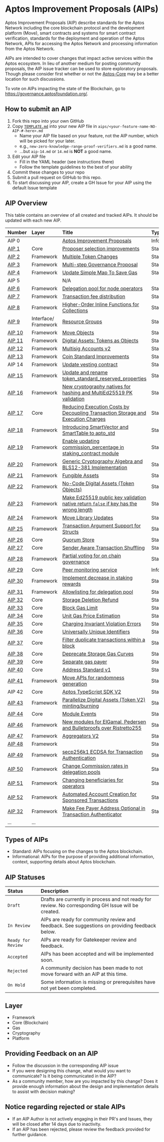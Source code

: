 # Aptos Improvement Proposals (AIPs)

Aptos Improvement Proposals (AIP) describe standards for the Aptos Network including the core blockchain protocol and the development platform (Move), smart contracts and systems for smart contract verification, standards for the deployment and operation of the Aptos Network, APIs for accessing the Aptos Network and processing information from the Aptos Network.

AIPs are intended to cover changes that impact active services within the Aptos ecosystem. In lieu of another medium for posting community proposals, the AIP issue tracker can be used to store exploratory proposals. Though please consider first whether or not the [Aptos-Core](https://github.com/aptos-labs/aptos-core/issues) may be a better location for such discussions.

To vote on AIPs impacting the state of the Blockchain, go to https://governance.aptosfoundation.org/.

## How to submit an AIP

 1. Fork this repo into your own GitHub
 2. Copy [`TEMPLATE.md`](TEMPLATE.md) into your new AIP file in `aips/<your-feature-name-NO-AIP-#-here>.md`
    + Name your AIP file based on your feature, not the AIP number, which will be picked for your later.
    + e.g., `new-zero-knowledge-range-proof-verifiers.md` is a good name.
    - ...but `aip-14.md` or `14.md` is **NOT** a good name.
 3. Edit your AIP file
    - Fill in the YAML header (see instructions there)
    - Follow the template guidelines to the best of your ability
 4. Commit these changes to your repo
 5. Submit a pull request on GitHub to this repo.
 6. To start discussing your AIP, create a GH Issue for your AIP using the default Issue template

## AIP Overview

This table contains an overview of all created and tracked AIPs. It should be updated with each new AIP.

| Number | Layer | Title  | Type | Status|
|:---|:---|:---|:---|:---|
| AIP 0 | | [Aptos Improvement Proposals](https://github.com/aptos-foundation/AIPs/blob/main/aips/aip-0.md) | Informational | Accepted |
| [AIP 1](https://github.com/aptos-foundation/AIPs/issues/9) | Core | [Proposer selection improvements](https://github.com/aptos-foundation/AIPs/blob/main/aips/aip-1.md) | Standard | Accepted |
| [AIP 2](https://github.com/aptos-foundation/AIPs/issues/2) | Framework | [Multiple Token Changes](https://github.com/aptos-foundation/AIPs/blob/main/aips/aip-2.md) | Standard | Accepted |
| [AIP 3](https://github.com/aptos-foundation/AIPs/issues/3) | Framework | [Multi-step Governance Proposal](https://github.com/aptos-foundation/AIPs/blob/main/aips/aip-3.md) | Standard | Accepted |
| [AIP 4](https://github.com/aptos-foundation/AIPs/issues/15) | Framework | [Update Simple Map To Save Gas](https://github.com/aptos-foundation/AIPs/blob/main/aips/aip-4.md) | Standard | Accepted |
| AIP 5 | | N/A | | |
| [AIP 6](https://github.com/aptos-foundation/AIPs/issues/20) | Framework| [Delegation pool for node operators](https://github.com/aptos-foundation/AIPs/blob/main/aips/aip-6.md) | Standard | Accepted |
| [AIP 7](https://github.com/aptos-foundation/AIPs/issues/23) | Framework | [Transaction fee distribution](https://github.com/aptos-foundation/AIPs/blob/main/aips/aip-7.md) | Standard | Draft |
| [AIP 8](https://github.com/aptos-foundation/AIPs/issues/33) | Framework | [Higher-Order Inline Functions for Collections](https://github.com/aptos-foundation/AIPs/blob/main/aips/aip-8.md) | Standard | Accepted |
| [AIP 9](https://github.com/aptos-foundation/AIPs/issues/26) | Interface/ Framework | [Resource Groups](https://github.com/aptos-foundation/AIPs/blob/main/aips/aip-9.md) | Standard | Accepted|
| [AIP 10](https://github.com/aptos-foundation/AIPs/issues/27) | Framework | [Move Objects](https://github.com/aptos-foundation/AIPs/blob/main/aips/aip-10.md) | Standard | Accepted |
| [AIP 11](https://github.com/aptos-foundation/AIPs/issues/31) | Framework | [Digital Assets: Tokens as Objects](https://github.com/aptos-foundation/AIPs/blob/main/aips/aip-11.md) | Standard | Accepted |
|[AIP 12](https://github.com/aptos-foundation/AIPs/issues/50) | Framework | [Multisig Accounts v2](https://github.com/aptos-foundation/AIPs/blob/main/aips/aip-12.md) | Standard | Accepted |
| [AIP 13](https://github.com/aptos-foundation/AIPs/issues/24) | Framework | [Coin Standard Improvements](https://github.com/aptos-foundation/AIPs/blob/main/aips/aip-13.md) | Standard | Accepted |
| AIP 14 | Framework | [Update vesting contract](https://github.com/aptos-foundation/AIPs/blob/main/aips/aip-14.md) | Standard | Accepted |
| [AIP 15](https://github.com/aptos-foundation/AIPs/issues/28) | Framework | [Update and rename token_standard_reserved_properties](https://github.com/aptos-foundation/AIPs/blob/main/aips/aip-15.md) | Standard | Accepted |
| [AIP 16](https://github.com/aptos-foundation/AIPs/issues/57) | Framework | [New cryptography natives for hashing and MultiEd25519 PK validation](https://github.com/aptos-foundation/AIPs/blob/main/aips/aip-16.md) | Standard | Accepted |
| [AIP 17](https://github.com/aptos-foundation/AIPs/issues/79) | Core | [Reducing Execution Costs by Decoupling Transaction Storage and Execution Charges](https://github.com/aptos-foundation/AIPs/blob/main/aips/aip-17.md) | Standard | Accepted |
| [AIP 18](https://github.com/aptos-foundation/AIPs/issues/82) | Framework | [Introducing SmartVector and SmartTable to apto_std](https://github.com/aptos-foundation/AIPs/blob/main/aips/aip-18.md) | Standard | Accepted |
| [AIP 19](https://github.com/aptos-foundation/AIPs/issues/85) | Framework | [Enable updating commission_percentage in staking_contract module](https://github.com/aptos-foundation/AIPs/blob/main/aips/aip-19.md) | Standard | Accepted |
| [AIP 20](https://github.com/aptos-foundation/AIPs/issues/94) | Framework | [Generic Cryptography Algebra and BLS12-381 Implementation](https://github.com/aptos-foundation/AIPs/blob/main/aips/aip-20.md) | Standard | Accepted |
| [AIP 21](https://github.com/aptos-foundation/AIPs/issues/95) | Framework | [Fungible Assets](https://github.com/aptos-foundation/AIPs/blob/main/aips/aip-21.md) | Standard | Accepted |
| [AIP 22](https://github.com/aptos-foundation/AIPs/issues/101) | Framework | [No-Code Digital Assets (Token Objects)](https://github.com/aptos-foundation/AIPs/blob/main/aips/aip-22.md) | Standard | Accepted |
| [AIP 23](https://github.com/aptos-foundation/AIPs/issues/102) | Framework | [Make Ed25519 public key validation native return `false` if key has the wrong length](https://github.com/aptos-foundation/AIPs/blob/main/aips/aip-23.md) | Standard | Accepted |
| [AIP 24](https://github.com/aptos-foundation/AIPs/issues/103) | Framework | [Move Library Updates](https://github.com/aptos-foundation/AIPs/blob/main/aips/aip-24.md) | Standard | Accepted |
| [AIP 25](https://github.com/aptos-foundation/AIPs/issues/104) | Framework | [Transaction Argument Support for Structs](https://github.com/aptos-foundation/AIPs/blob/main/aips/aip-25.md) | Standard | Accepted |
| [AIP 26](https://github.com/aptos-foundation/AIPs/issues/108) | Core | [Quorum Store](https://github.com/aptos-foundation/AIPs/blob/main/aips/aip-26.md) | Standard | Accepted |
| [AIP 27](https://github.com/aptos-foundation/AIPs/issues/109) | Core | [Sender Aware Transaction Shuffling](https://github.com/aptos-foundation/AIPs/blob/main/aips/aip-27.md) | Standard | Accepted |
| [AIP 28](https://github.com/aptos-foundation/AIPs/issues/1170) | Framework | [Partial voting for on chain governance](https://github.com/aptos-foundation/AIPs/blob/main/aips/aip-28.md) | Standard | Accepted |
| [AIP 29](https://github.com/aptos-foundation/AIPs/issues/118) | Core | [Peer monitoring service](https://github.com/aptos-foundation/AIPs/blob/main/aips/aip-29.md) | Informational | Accepted |
| [AIP 30](https://github.com/aptos-foundation/AIPs/issues/119) | Framework | [Implement decrease in staking rewards](https://github.com/aptos-foundation/AIPs/blob/main/aips/aip-30.md) | Standard | Accepted |
| [AIP 31](https://github.com/aptos-foundation/AIPs/issues/121) | Framework | [Allowlisting for delegation pool](https://github.com/aptos-foundation/AIPs/blob/main/aips/aip-31.md) | Standard | On Hold |
| [AIP 32](https://github.com/aptos-foundation/AIPs/issues/127) | Core | [Storage Deletion Refund](https://github.com/aptos-foundation/AIPs/blob/main/aips/aip-32.md) | Standard | On Hold |
| [AIP 33](https://github.com/aptos-foundation/AIPs/issues/132) | Core | [Block Gas Limit](https://github.com/aptos-foundation/AIPs/blob/main/aips/aip-33.md) | Standard | Draft |
| [AIP 34](https://github.com/aptos-foundation/AIPs/issues/134)| Core | [Unit Gas Price Estimation](https://github.com/aptos-foundation/AIPs/blob/main/aips/aip-34.md) | Standard | Draft |
| [AIP 35](https://github.com/aptos-foundation/AIPs/issues/144)| Core | [Charging Invariant Violation Errors](https://github.com/aptos-foundation/AIPs/blob/main/aips/aip-35.md) | Standard | Accepted |
| [AIP 36](https://github.com/aptos-foundation/AIPs/issues/154)| Core | [Universally Unique Identifiers](https://github.com/aptos-foundation/AIPs/blob/main/aips/aip-36.md) | Standard | Draft |
| [AIP 37](https://github.com/aptos-foundation/AIPs/issues/160)| Core | [Filter duplicate transactions within a block](https://github.com/aptos-foundation/AIPs/blob/main/aips/aip-37.md) | Standard | Accepted |
| [AIP 38](https://github.com/aptos-foundation/AIPs/issues/163)| Core | [Deprecate Storage Gas Curves](https://github.com/aptos-foundation/AIPs/blob/main/aips/aip-38.md) | Standard | Draft |
| [AIP 39](https://github.com/aptos-foundation/AIPs/issues/173)| Core | [Separate gas payer](https://github.com/aptos-foundation/AIPs/blob/main/aips/aip-39.md) | Standard | Draft |
| [AIP 40](https://github.com/aptos-foundation/AIPs/issues/178)| Core | [Address Standard v1](https://github.com/aptos-foundation/AIPs/blob/main/aips/aip-40.md) | Standard | Draft |
| [AIP 41](https://github.com/aptos-foundation/AIPs/issues/185)| Framework | [Move APIs for randomness generation](https://github.com/aptos-foundation/AIPs/blob/main/aips/aip-41.md) | Standard | Draft |
| AIP 42 | Core | [Aptos TypeScript SDK V2](https://github.com/aptos-foundation/AIPs/blob/main/aips/aip-42.md) | Standard | Draft |
| [AIP 43](https://github.com/aptos-foundation/AIPs/issues/209) | Framework | [Parallelize Digital Assets (Token V2) minting/burning](https://github.com/aptos-foundation/AIPs/blob/main/aips/aip-43.md) | Standard | Draft |
| [AIP 44](https://github.com/aptos-foundation/AIPs/issues/200) | Core | [Module Events](https://github.com/aptos-foundation/AIPs/blob/main/aips/aip-44.md) | Standard | Draft |
| [AIP 46](https://github.com/aptos-foundation/AIPs/issues/222) | Framework | [New modules for ElGamal, Pedersen and Bulletproofs over Ristretto255](https://github.com/aptos-foundation/AIPs/blob/main/aips/aip-46.md) | Standard | Draft |
| [AIP 47](https://github.com/aptos-foundation/AIPs/issues/226) | Framework | [Aggregators V2 ](https://github.com/aptos-foundation/AIPs/blob/main/aips/aip-47.md) | Standard | Draft |
| [AIP 48](https://github.com/aptos-foundation/AIPs/issues/237) | Framework | [](https://github.com/aptos-foundation/AIPs/blob/main/aips/aip-48.md) | Standard | Draft |
| [AIP 49](https://github.com/aptos-foundation/AIPs/issues/247) | Framework | [secp256k1 ECDSA for Transaction Authentication](https://github.com/aptos-foundation/AIPs/blob/main/aips/aip-49.md) | Standard | Draft |
| [AIP 50](https://github.com/aptos-foundation/AIPs/issues/249) | Framework | [Change Commission rates in delegation pools](https://github.com/aptos-foundation/AIPs/blob/main/aips/aip-50.md) | Standard | Draft |
| [AIP 51](https://github.com/aptos-foundation/AIPs/issues/251) | Framework | [Changing beneficiaries for operators ](https://github.com/aptos-foundation/AIPs/blob/main/aips/aip-51.md) | Standard | Draft |
| [AIP 52](https://github.com/aptos-foundation/AIPs/issues/258) | Framework | [Automated Account Creation for Sponsored Transactions](https://github.com/aptos-foundation/AIPs/blob/main/aips/aip-52.md) | Standard | Draft |
| [AIP 32](https://github.com/aptos-foundation/AIPs/issues/257) | Framework | [Make Fee Payer Address Optional in Transaction Authenticator](https://github.com/aptos-foundation/AIPs/blob/main/aips/aip-53.md) | Standard | Draft |
| ... | ... ||||

## Types of AIPs
* Standard: AIPs focusing on the changes to the Aptos blockchain.
* Informational: AIPs for the purpose of providing additional information, context, supporting details about Aptos blockchain.

## AIP Statuses
| Status | Description|
|:--|:--|
| `Draft` | Drafts are currently in process and not ready for review. No corresponding GH Issue will be created.|
| `In Review` | AIPs are ready for community review and feedback. See suggestions on providing feedback below. |
| `Ready for Review` | AIPs are ready for Gatekeeper review and feedback. |
| `Accepted `| AIPs has been accepted and will be implemented soon. |
| `Rejected` | A community decision has been made to not move forward with an AIP at this time.| 
| `On Hold` | Some information is missing or prerequisites have not yet been completed. | 

## Layer
* Framework
* Core (Blockchain)
* Gas
* Cryptography
* Platform

## Providing Feedback on an AIP
* Follow the discussion in the corresponding AIP issue
* If you were designing this change, what would you want to communicate? Is it being communicated in the AIP?
* As a community member, how are you impacted by this change? Does it provide enough information about the design and implementation details to assist with decision making? 

## Notice regarding rejected or stale AIPs
* If an AIP Author is not actively engaging in their PR's and Issues, they will be closed after 14 days due to inactivity.
* If an AIP has been rejected, please review the feedback provided for further guidance.

